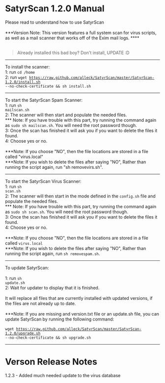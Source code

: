 # SatyrScan 1.2.0 Manual #

Please read to understand how to use SatyrScan<br />
<br />
***Version Note: This version features a full system scan for virus scripts, as well as a mail scanner that works off of the Exim mail logs. ****<br />
<br />
> Already installed this bad boy? Don't install, UPDATE :D

---
To install the scanner:<br />
1: run <code>cd /home</code> <br />
2: run <code>wget https://raw.github.com/alleck/SatyrScan/master/SatyrScan-1.2.0/install.sh --no-check-certificate && sh install.sh</code>

---
To start the SatyrScan Spam Scanner:<br />
1: run <code>sh mailscan.sh</code><br />
2: The scanner will then start and populate the needed files.<br />
   *** Note: If you have trouble with this part, try running the command again as <code>sudo sh mailscan.sh</code>. You will need the root password though.<br />
3: Once the scan has finished it will ask you if you want to delete the files it found.<br />
4: Choose yes or no.<br />
<br />
***Note: If you choose "NO", then the file locations are stored in a file called "virus.local"<br />
***Note: If you wish to delete the files after saying "NO", Rather than running the script again, run "sh removevirs.sh".

---
To start the SatyrScan Virus Scanner:<br />
1: run <code>sh scan.sh</code><br />
2: The scanner will then start in the mode defined in the <code>config.sh</code> file and populate the needed files.<br />
   *** Note: If you have trouble with this part, try running the command again as <code>sudo sh scan.sh</code>. You will need the root password though.<br />
3: Once the scan has finished it will ask you if you want to delete the files it found.<br />
4: Choose yes or no.<br />
<br />
***Note: If you choose "NO", then the file locations are stored in a file called <code>virus.local</code><br />
***Note: If you wish to delete the files after saying "NO", Rather than running the script again, run <code>sh removespam.sh</code>.

---
To update SatyrScan:<br />
<br />
1: run <code>sh update.sh</code><br />
2: Wait for updater to display that it is finished.<br />
<br />
It will replace all files that are currently installed with updated versions, if the files are not already up to date.<br />
<br />
***Note: If you are missing and version.txt file or an update.sh file, you can update SatyrScan by running the following command:<br />
<br />
<code>wget https://raw.github.com/alleck/SatyrScan/master/SatyrScan-1.2.0/upgrade.sh --no-check-certificate && sh upgrade.sh</code>

---
# Verson Release Notes #
1.2.3 - Added much needed update to the virus database
